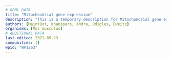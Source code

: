 ```yaml
---
# GPML DATA
title: "Mitochondrial gene expression"
description: "This is a temporary description for Mitochondrial gene expression"
authors: [MaintBot, Khanspers, Andra, Ddigles, Eweitz]
organisms: [Mus musculus]
# ADDITIONAL DATA
last-edited: 2021-05-23
communities: []
wpid: "WP1263"
---
```


